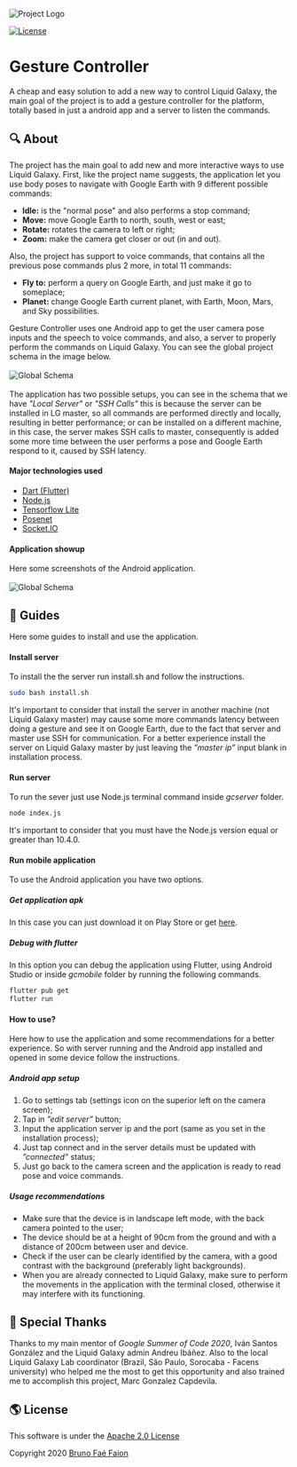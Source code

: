 ![Project Logo](/doc/logo.png)


[![License](https://img.shields.io/github/license/LiquidGalaxyLAB/Presentation-Tool.svg)](https://opensource.org/licenses/Apache-2.0)
# Gesture Controller
A cheap and easy solution to add a new way to control Liquid Galaxy, the main goal of the project is to add a gesture controller for the platform, totally based in just a android app and a server to listen the commands.

## :mag: About
The project has the main goal to add new and more interactive ways to use Liquid Galaxy. First, like the project name suggests, the application let you use body poses to navigate with Google Earth with 9 different possible commands:
- **Idle:** is the "normal pose" and also performs a stop command;
- **Move:** move Google Earth to north, south, west or east;
- **Rotate:** rotates the camera to left or right;
- **Zoom:** make the camera get closer or out (in and out).

Also, the project has support to voice commands, that contains all the previous pose commands plus 2 more, in total 11 commands:
- **Fly to:** perform a query on Google Earth, and just make it go to someplace;
- **Planet:** change Google Earth current planet, with Earth, Moon, Mars, and Sky possibilities.

Gesture Controller uses one Android app to get the user camera pose inputs and the speech to voice commands, and also, a server to properly perform the commands on Liquid Galaxy. You can see the global project schema in the image below.
<br />
<br />
![Global Schema](/doc/global_schema.png)
<br />
<br />
The application has two possible setups, you can see in the schema that we have _"Local Server"_ or _"SSH Calls"_ this is because the server can be installed in LG master, so all commands are performed directly and locally, resulting in better performance; or can be installed on a different machine, in this case, the server makes SSH calls to master, consequently is added some more time between the user performs a pose and Google Earth respond to it, caused by SSH latency.

#### Major technologies used
- [Dart (Flutter)](https://flutter.dev)
- [Node.js](https://nodejs.org/en/)
- [Tensorflow Lite](https://www.tensorflow.org/lite)
- [Posenet](https://www.tensorflow.org/lite/models/pose_estimation/overview)
- [Socket.IO](https://socket.io)

#### Application showup
Here some screenshots of the Android application.
<br />
<br />
![Global Schema](/doc/app_screenshots.png)

## :book: Guides
Here some guides to install and use the application.
#### Install server
To install the the server run install.sh and follow the instructions.
``` bash
sudo bash install.sh
```
It's important to consider that install the server in another machine (not Liquid Galaxy master) may cause some more commands latency between doing a gesture and see it on Google Earth, due to the fact that server and master use SSH for communication. For a better experience install the server on Liquid Galaxy master by just leaving the _”master ip”_  input blank in installation process.

#### Run server
To run the sever just use Node.js terminal command inside _gcserver_ folder.
```bash
node index.js
```
It's important to consider that you must have the Node.js version equal or greater than 10.4.0.

#### Run mobile application
To use the Android application you have two options.

##### Get application apk
In this case you can just download it on Play Store or get [here](https://drive.google.com/drive/u/0/folders/1fWzFNq7PgQY8xgaQBN_8fVCIN3UipCUP).

##### Debug with flutter
In this option you can debug the application using Flutter, using Android Studio or inside _gcmobile_ folder by running the following commands.
``` bash
flutter pub get
flutter run
```
#### How to use?
Here how to use the application and some recommendations for a better experience. So with server running and the Android app installed and opened in some device follow the instructions.
##### Android app setup
1. Go to settings tab (settings icon on the superior left on the camera screen);
2. Tap in _”edit server”_ button;
3. Input the application server ip and the port (same as you set in the installation process);
4. Just tap connect and in the server details must be updated with _”connected”_ status;
5. Just go back to the camera screen and the application is ready to read pose and voice commands.

##### Usage recommendations
- Make sure that the device is in landscape left mode, with the back camera pointed to the user;
- The device should be at a height of 90cm from the ground and with a distance of 200cm  between user and device.
- Check if the user can be clearly identified by the camera, with a good contrast with the background (preferably light backgrounds).
- When you are already connected to Liquid Galaxy, make sure to perform the movements in the application with the terminal closed, otherwise it may interfere with its functioning.

## :beers: Special Thanks
Thanks to my main mentor of _Google Summer of Code 2020_, Iván Santos González and the Liquid Galaxy admin Andreu Ibáñez. Also to the local Liquid Galaxy Lab coordinator (Brazil, São Paulo, Sorocaba - Facens university) who helped me the most to get this opportunity and also trained me to accomplish this project, Marc Gonzalez Capdevila.

## :earth_americas: License
This software is under the [Apache 2.0 License](https://opensource.org/licenses/Apache-2.0)

Copyright 2020 [Bruno Faé Faion](https://www.linkedin.com/in/bruno-faé-faion-b36a03192/)
